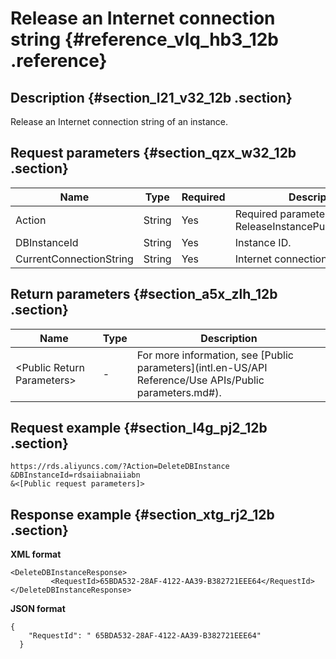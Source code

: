 # Release an Internet connection string {#reference_vlq_hb3_12b .reference}

## Description {#section_l21_v32_12b .section}

Release an Internet connection string of an instance.

## Request parameters {#section_qzx_w32_12b .section}

|Name|Type|Required|Description|
|----|----|--------|-----------|
|Action|String|Yes|Required parameter. Value: ReleaseInstancePublicConnection.|
|DBInstanceId|String|Yes|Instance ID.|
|CurrentConnectionString|String|Yes|Internet connection string.|

## Return parameters {#section_a5x_zlh_12b .section}

|Name|Type|Description|
|----|----|-----------|
|<Public Return Parameters\>|-|For more information, see [Public parameters](intl.en-US/API Reference/Use APIs/Public parameters.md#).|

## Request example {#section_l4g_pj2_12b .section}

```
https://rds.aliyuncs.com/?Action=DeleteDBInstance
&DBInstanceId=rdsaiiabnaiiabn
&<[Public request parameters]>
```

## Response example {#section_xtg_rj2_12b .section}

**XML format**

```
<DeleteDBInstanceResponse>  
         <RequestId>65BDA532-28AF-4122-AA39-B382721EEE64</RequestId>
</DeleteDBInstanceResponse>
```

**JSON format**

```
{
    "RequestId": " 65BDA532-28AF-4122-AA39-B382721EEE64"
  }
```


